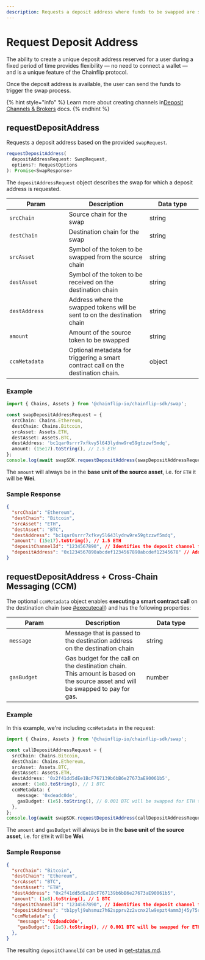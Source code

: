 ```yaml
---
description: Requests a deposit address where funds to be swapped are sent
---
```


# Request Deposit Address

The ability to create a unique deposit address reserved for a user during a fixed period of time provides flexibility — no need to connect a wallet — and is a unique feature of the Chainflip protocol.

Once the deposit address is available, the user can send the funds to trigger the swap process.

{% hint style="info" %}
Learn more about creating channels in[Deposit Channels & Brokers](http://127.0.0.1:5000/s/DQUC2wQf4NIhgIHFhCFR/swaps-amm/deposit-channels-and-brokers "mention") docs.
{% endhint %}

## requestDepositAddress

Requests a deposit address based on the provided `swapRequest`.&#x20;

```typescript
requestDepositAddress(
  depositAddressRequest: SwapRequest, 
  options?: RequestOptions
): Promise<SwapResponse>
```

The `depositAddressRequest` object describes the swap for which a deposit address is requested.&#x20;

<table><thead><tr><th width="223">Param</th><th width="371">Description</th><th width="244.33333333333331">Data type</th></tr></thead><tbody><tr><td><code>srcChain</code></td><td>Source chain for the swap</td><td>string</td></tr><tr><td><code>destChain</code></td><td>Destination chain for the swap</td><td>string</td></tr><tr><td><code>srcAsset</code></td><td>Symbol of the token to be swapped from the source chain</td><td>string</td></tr><tr><td><code>destAsset</code></td><td>Symbol of the token to be received on the destination chain</td><td>string</td></tr><tr><td><code>destAddress</code></td><td>Address where the swapped tokens will be sent to on the destination chain</td><td>string</td></tr><tr><td><code>amount</code></td><td>Amount of the source token to be swapped</td><td>string</td></tr><tr><td><code>ccmMetadata</code></td><td>Optional metadata for triggering a smart contract call on the destination chain.</td><td>object</td></tr></tbody></table>

### Example

```typescript
import { Chains, Assets } from '@chainflip-io/chainflip-sdk/swap';

const swapDepositAddressRequest = {
  srcChain: Chains.Ethereum,
  destChain: Chains.Bitcoin,
  srcAsset: Assets.ETH,
  destAsset: Assets.BTC,
  destAddress: 'bc1qar0srrr7xfkvy5l643lydnw9re59gtzzwf5mdq',
  amount: (15e17).toString(), // 1.5 ETH
};
console.log(await swapSDK.requestDepositAddress(swapDepositAddressRequest));
```

The `amount` will always be in the **base unit of the source asset**, i.e. for `ETH` it will be **Wei**.&#x20;

### Sample Response

```json
{
  "srcChain": "Ethereum",
  "destChain": "Bitcoin",
  "srcAsset": "ETH",
  "destAsset": "BTC",
  "destAddress": "bc1qar0srrr7xfkvy5l643lydnw9re59gtzzwf5mdq",
  "amount": (15e17).toString(), // 1.5 ETH
  "depositChannelId": "1234567890", // Identifies the deposit channel for this swap
  "depositAddress": "0x1234567890abcdef1234567890abcdef12345678" // Address where funds need to be deposited to start the swap
}
```

## requestDepositAddress + Cross-Chain Messaging (CCM)

The optional `ccmMetadata` object enables **executing a smart contract call** on the destination chain (see [#executecall](execute-swap.md#executecall "mention")) and has the following properties:

<table><thead><tr><th width="223">Param</th><th width="371">Description</th><th width="244.33333333333331">Data type</th></tr></thead><tbody><tr><td><code>message</code></td><td>Message that is passed to the destination address on the destination chain</td><td>string</td></tr><tr><td><code>gasBudget</code></td><td>Gas budget for the call on the destination chain. This amount is based on the source asset and will be swapped to pay for gas.</td><td>number</td></tr></tbody></table>

### Example

In this example, we're including `ccmMetadata` in the request:

```typescript
import { Chains, Assets } from '@chainflip-io/chainflip-sdk/swap';

const callDepositAddressRequest = {
  srcChain: Chains.Bitcoin,
  destChain: Chains.Ethereum,
  srcAsset: Assets.BTC,
  destAsset: Assets.ETH,
  destAddress: '0x2f41dd5dEe1BcF767139b6bB6e27673aE90061b5',
  amount: (1e8).toString(), // 1 BTC
  ccmMetadata: {
    message: '0xdeadc0de',
    gasBudget: (1e5).toString(), // 0.001 BTC will be swapped for ETH to pay for gas
  },
};
console.log(await swapSDK.requestDepositAddress(callDepositAddressRequest));
```

The `amount` and `gasBudget` will always be in the **base unit of the source asset**, i.e. for `ETH` it will be **Wei**.&#x20;

### Sample Response

```json
{
  "srcChain": "Bitcoin",
  "destChain": "Ethereum",
  "srcAsset": "BTC",
  "destAsset": "ETH",
  "destAddress": "0x2f41dd5dEe1BcF767139b6bB6e27673aE90061b5",
  "amount": (1e8).toString(), // 1 BTC
  "depositChannelId": "1234567890", // Identifies the deposit channel for this swap
  "depositAddress": "tb1pylj9uhsmuz7h62spprv2z2vcnx2lw9epzt4amm3j45y75r6rrd8sdx0sjf", // Address where funds need to be deposited to start the swap
  "ccmMetadata": {
    "message": '0xdeadc0de',
    "gasBudget": (1e5).toString(), // 0.001 BTC will be swapped for ETH to pay for gas
  },
}
```

The resulting `depositChannelId` can be used in [get-status.md](../get-status.md "mention").
